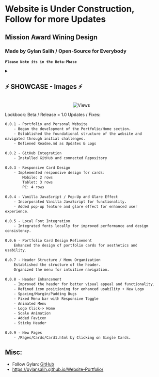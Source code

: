 # Website is Under Construction, Follow for more Updates
## Mission Award Wining Design
### Made by Gylan Salih / Open-Source for Everybody

**`Please Note its in the Beta-Phase`**


<details>
    <summary><h2>⚡ SHOWCASE - Images ⚡</h2></summary>
<p align="center">
<img alt="Image" title="Image" width="300px height="300px src="https://github.com/GylanSalih/Website-Portfolio/blob/main/assets/img/Github_showcasee/Mobile_Responsive.jpeg"/>
<img alt="Image" title="Image" width="300px height="300px src="https://github.com/GylanSalih/Website-Portfolio/blob/main/assets/img/Github_showcasee/Mobile.jpeg"/>
<img alt="Image" title="Image" width="300px height="300px src="https://github.com/GylanSalih/Website-Portfolio/blob/main/assets/img/Github_showcasee/Landing_Page-black.jpeg"/>
<img alt="Image" title="Image" width="300px height="300px src="https://github.com/GylanSalih/Website-Portfolio/blob/main/assets/img/Github_showcasee/Landing_Page-white.jpeg"/>
<img alt="Image" title="Image" width="300px height="300px src="https://github.com/GylanSalih/Website-Portfolio/blob/main/assets/img/Github_showcasee/Single_Card.jpeg"/>
</p>
</details>

<p align="center">
<img alt="Views" title="Views" src="https://skillicons.dev/icons?i=js,html,css"/>
</p>


Lookbook: Beta / Release = 1.0
Updates / Fixes:

    0.0.1 - Portfolio and Personal Website
        - Began the development of the Portfolio/Home section.
        - Established the foundational structure of the website and navigated through initial challenges.
        - Defiened Readme.md as Updates & Logs

    0.0.2 - GitHub Integration
        - Installed GitHub and connected Repository

    0.0.3 - Responsive Card Design
        - Implemented responsive design for cards:
            Mobile: 2 rows
            Tablet: 3 rows
            PC: 4 rows

    0.0.4 - Vanilla JavaScript / Pop-Up and Glare Effect
        - Incorporated Vanilla JavaScript for functionality.
        - Added pop-up feature and glare effect for enhanced user experience.

    0.0.5 - Local Font Integration
        - Integrated fonts locally for improved performance and design consistency.

    0.0.6 - Portfolio Card Design Refinement
        Enhanced the design of portfolio cards for aesthetics and usability.

    0.0.7 - Header Structure / Menu Organization
        Established the structure of the header.
        Organized the menu for intuitive navigation.

    0.0.8 - Header Enhancement
        - Improved the header for better visual appeal and functionality.
        - Refined icon positioning for enhanced usability + New Logo
        - Spacing/Margin/Padding Bugs
        - Fixed Menu bar with Responsive Toggle
        - Animated Menu
        - Logo Click-> Home
        - Scale Animation
        - Added Favicon
        - Sticky Header

    0.0.9 - New Pages
        - /Pages/Cards/Card1.html by Clicking on Single Cards.



## Misc:

* Follow Gylan: [GitHub](https://github.com/gylansalih)
* https://gylansalih.github.io/Website-Portfolio/
